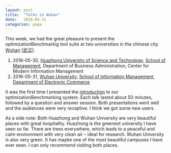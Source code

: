 ```yaml
---
layout: post
title:  "Talks in Wuhan"
date:   2016-05-31
categories: page
---
```


This week, we had the great pleasure to present the optimizationBenchmarkig tool suite at two universities in the chinese city [Wuhan](https://en.wikipedia.org/wiki/Wuhan) [[武汉](https://zh.wikipedia.org/wiki/%E6%AD%A6%E6%B1%89%E5%B8%82)]:

1. 2016-05-30, [Huazhong University of Science and Technology](http://english.hust.edu.cn/), [School of Management](http://cm.hust.edu.cn/ens/), Department of Business Administration, Center for Modern Information Management
2. 2016-05-31, [Wuhan University](http://en.whu.edu.cn/), [School of Information Management](http://sim.whu.edu.cn/en/), [Department of Electronic Commerce](http://sim.whu.edu.cn/en/2/5/)

It was the first time I presented the <a href="https://circleci.com/api/v1/project/optimizationBenchmarking/documentation-intro-slides/latest/artifacts/0/$CIRCLE_ARTIFACTS/intro-slides.pdf?branch=master">introduction</a> to our optimizationBenchmarking system. Each talk lasted about 50 minutes, followed by a question and answer session. Both presentations went well and the audiences were very receptive. I think we got some new users.

As a side note: Both Huazhong and Wuhan University are very beautiful places with great hospitality. Huazhong is the greenest university I have seen so far. There are trees everywhere, which leads to a peaceful and calm environment with very clean air &ndash; ideal for research. Wuhan University is also very green. It has maybe one of the most beautiful campuses I have ever seen. I can only recommend visiting both places. 